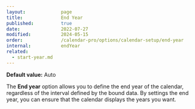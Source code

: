 ```yaml
---
layout:             page
title:              End Year
published:          true
date:               2022-07-27
modified:           2024-05-15
order:              /calendar-pro/options/calendar-setup/end-year
internal:           endYear
related:
  - start-year.md
---
```

**Default value:** Auto

The **End year** option allows you to define the end year of the calendar, regardless of the interval defined by the bound data. By settings the end year, you can ensure that the calendar displays the years you want.
